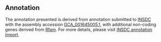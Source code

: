 

Annotation
----------

The annotation presented is derived from annotation submitted to
[INSDC](http://www.insdc.org) with the assembly accession
[GCA\_001645005.1](http://www.ebi.ac.uk/ena/data/view/GCA_001645005.1),
with additional non-coding genes derived from
[Rfam](http://rfam.xfam.org/). For more details, please visit [INSDC
annotation
import](http://ensemblgenomes.org/info/data/insdc_annotation).
